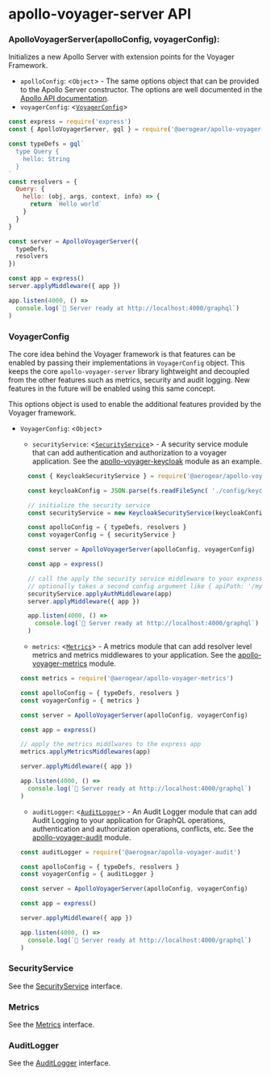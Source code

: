# apollo-voyager-server API

### ApolloVoyagerServer(apolloConfig, voyagerConfig): <ApolloServer>

Initializes a new Apollo Server with extension points for the Voyager Framework.

* `apolloConfig`: <`Object`> - The same options object that can be provided to the Apollo Server constructor. The options are well documented in the [Apollo API documentation].
* `voyagerConfig`: <[`VoyagerConfig`](#VoyagerConfig)>

```js
const express = require('express')
const { ApolloVoyagerServer, gql } = require('@aerogear/apollo-voyager-server')

const typeDefs = gql`
  type Query {
    hello: String
  }
`
const resolvers = {
  Query: {
    hello: (obj, args, context, info) => {
      return `Hello world`
    }
  }
}

const server = ApolloVoyagerServer({
  typeDefs,
  resolvers
})

const app = express()
server.applyMiddleware({ app })

app.listen(4000, () =>
  console.log(`🚀 Server ready at http://localhost:4000/graphql`)
)
```

### VoyagerConfig

The core idea behind the Voyager framework is that features can be enabled by passing their implementations in `VoyagerConfig` object. This keeps the core `apollo-voyager-server` library lightweight and decoupled from the other features such as metrics, security and audit logging. New features in the future will be enabled using this same concept.

This options object is used to enable the additional features provided by the Voyager framework. 

* `VoyagerConfig`: <`Object`>

  * `securityService`: <[`SecurityService`](#SecurityService)> - A security service module that can add authentication and authorization to a voyager application. See the [apollo-voyager-keycloak] module as an example.

  ```js
    const { KeycloakSecurityService } = require('@aerogear/apollo-voyager-keycloak')

    const keycloakConfig = JSON.parse(fs.readFileSync( './config/keycloak.json')))

    // initialize the security service
    const securityService = new KeycloakSecurityService(keycloakConfig)

    const apolloConfig = { typeDefs, resolvers }
    const voyagerConfig = { securityService }

    const server = ApolloVoyagerServer(apolloConfig, voyagerConfig)

    const app = express()

    // call the apply the security service middleware to your express app
    // optionally takes a second config argument like { apiPath: '/mygraphqlendpoint' }
    securityService.applyAuthMiddleware(app)
    server.applyMiddleware({ app })

    app.listen(4000, () =>
      console.log(`🚀 Server ready at http://localhost:4000/graphql`)
    )
  ```

  * `metrics`: <[`Metrics`](#Metrics)> - A metrics module that can add resolver level metrics and metrics middlewares to your application. See the [apollo-voyager-metrics] module.


  ```js
  const metrics = require('@aerogear/apollo-voyager-metrics')

  const apolloConfig = { typeDefs, resolvers }
  const voyagerConfig = { metrics }

  const server = ApolloVoyagerServer(apolloConfig, voyagerConfig)

  const app = express()

  // apply the metrics middlwares to the express app
  metrics.applyMetricsMiddlewares(app)

  server.applyMiddleware({ app })

  app.listen(4000, () =>
    console.log(`🚀 Server ready at http://localhost:4000/graphql`)
  )
  ```

  * `auditLogger`: <[`AuditLogger`](#AuditLogger)> - An Audit Logger module that can add Audit Logging to your application for GraphQL operations, authentication and authorization operations, conflicts, etc. See the [apollo-voyager-audit] module.

  ```js
  const auditLogger = require('@aerogear/apollo-voyager-audit')

  const apolloConfig = { typeDefs, resolvers }
  const voyagerConfig = { auditLogger }

  const server = ApolloVoyagerServer(apolloConfig, voyagerConfig)

  const app = express()

  server.applyMiddleware({ app })

  app.listen(4000, () =>
    console.log(`🚀 Server ready at http://localhost:4000/graphql`)
  )
  ```

### SecurityService

See the [SecurityService] interface.

### Metrics

See the [Metrics] interface.

### AuditLogger

See the [AuditLogger] interface.

<!-- End of Doc. Links below.--->

[apollo-voyager-keycloak]: https://github.com/aerogear/apollo-voyager-server/tree/master/packages/apollo-voyager-keycloak
[apollo-voyager-metrics]: https://github.com/aerogear/apollo-voyager-server/tree/master/packages/apollo-voyager-metrics
[apollo-voyager-audit]: https://github.com/aerogear/apollo-voyager-server/tree/master/packages/apollo-voyager-audit
[Apollo API documentation]:(https://www.apollographql.com/docs/apollo-server/api/apollo-server.html#ApolloServer-listen-options-Promise).
[SecurityService]: ../../packages/apollo-voyager-server/src/security/SecurityService.ts
[Metrics]: ../../packages/apollo-voyager-server/src/metrics/Metrics.ts
[AuditLogger]: ../../packages/apollo-voyager-server/src/audit/AuditLogger.ts


